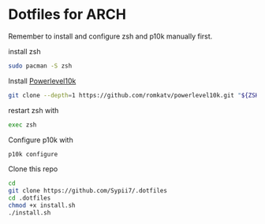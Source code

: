 # Dotfiles for ARCH

Remember to install and configure zsh and p10k manually first.

install zsh
```bash
sudo pacman -S zsh
```
Install [Powerlevel10k](https://github.com/romkatv/powerlevel10k)
```bash
git clone --depth=1 https://github.com/romkatv/powerlevel10k.git "${ZSH_CUSTOM:-$HOME/.oh-my-zsh/custom}/themes/powerlevel10k"
```
restart zsh with
```bash
exec zsh
```
Configure p10k with
```bash
p10k configure
```

Clone this repo
```bash
cd
git clone https://github.com/Sypii7/.dotfiles
cd .dotfiles
chmod +x install.sh
./install.sh
```
